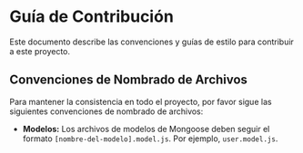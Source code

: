 # Guía de Contribución

Este documento describe las convenciones y guías de estilo para contribuir a este proyecto.

## Convenciones de Nombrado de Archivos

Para mantener la consistencia en todo el proyecto, por favor sigue las siguientes convenciones de nombrado de archivos:

*   **Modelos:** Los archivos de modelos de Mongoose deben seguir el formato `[nombre-del-modelo].model.js`. Por ejemplo, `user.model.js`.

